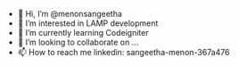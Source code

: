 - 👋 Hi, I’m @menonsangeetha
- 👀 I’m interested in LAMP development
- 🌱 I’m currently learning Codeigniter
- 💞️ I’m looking to collaborate on ...
- 📫 How to reach me linkedin: sangeetha-menon-367a476

<!---
menonsangeetha/menonsangeetha is a ✨ special ✨ repository because its `README.md` (this file) appears on your GitHub profile.
You can click the Preview link to take a look at your changes.
--->

